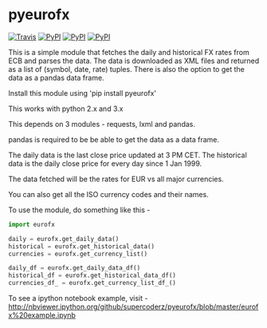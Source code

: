 pyeurofx
=============

[![Travis](https://img.shields.io/travis/supercoderz/pyeurofx.svg?maxAge=2592000)](https://travis-ci.org/supercoderz/pyeurofx)
[![PyPI](https://img.shields.io/pypi/dw/pyeurofx.svg?maxAge=2592000)](https://pypi.python.org/pypi/pyeurofx)
[![PyPI](https://img.shields.io/pypi/v/pyeurofx.svg?maxAge=2592000)](https://pypi.python.org/pypi/pyeurofx)
[![PyPI](https://img.shields.io/pypi/pyversions/pyeurofx.svg?maxAge=2592000)](https://pypi.python.org/pypi/pyeurofx)

This is a simple module that fetches the daily and historical FX rates from ECB and parses the data.
The data is downloaded as XML files and returned as a list of (symbol, date, rate) tuples.
There is also the option to get the data as a pandas data frame.

Install this module using 'pip install pyeurofx'

This works with python 2.x and 3.x

This depends on 3 modules - requests, lxml and pandas.

pandas is required to be be able to get the data as a data frame.

The daily data is the last close price updated at 3 PM CET. The historical data is the daily close
price for every day since 1 Jan 1999.

The data fetched will be the rates for EUR vs all major currencies.

You can also get all the ISO currency codes and their names.

To use the module, do something like this - 

```python
import eurofx

daily = eurofx.get_daily_data()
historical = eurofx.get_historical_data()
currencies = eurofx.get_currency_list()

daily_df = eurofx.get_daily_data_df()
historical_df = eurofx.get_historical_data_df()
currencies_df_ = eurofx.get_currency_list_df_()

```

To see a ipython notebook example, visit - http://nbviewer.ipython.org/github/supercoderz/pyeurofx/blob/master/eurofx%20example.ipynb